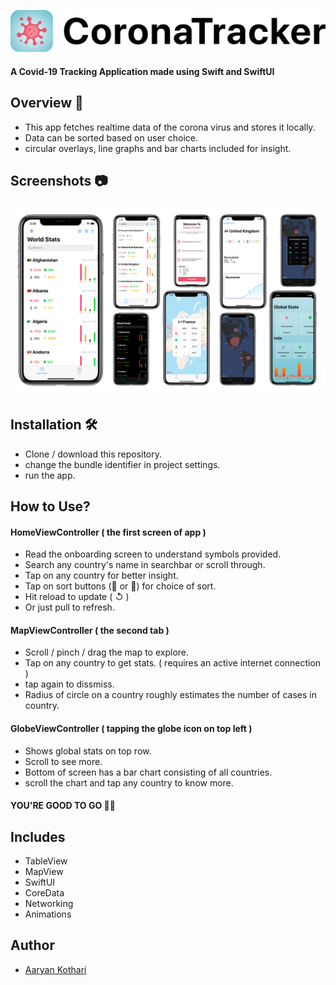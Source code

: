  <p float="left">
 <img src ="assets/banner.png"  />      
 </p>

#### A Covid-19 Tracking Application made using Swift and SwiftUI

## Overview 🦠
- This app fetches realtime data of the corona virus and stores it locally.
- Data can be sorted based on user choice.
- circular overlays, line graphs and bar charts included for insight.

## Screenshots 📷
 <p float="left">
 <img src ="assets/screenshots.png"  />      
 </p>
 
 ## Installation 🛠
 - Clone / download this repository.
 - change the bundle identifier in project settings.
 - run the app.
 
 ## How to Use?
 #### HomeViewController ( the first screen of app )
 - Read the onboarding screen to understand symbols provided.
 - Search any country's name in searchbar or scroll through.
 - Tap on any country for better insight.
 - Tap on sort buttons (🔼 or 🔽) for choice of sort.
 - Hit reload to update ( ↺ )
 - Or just pull to refresh.

 #### MapViewController ( the second tab )
 - Scroll / pinch / drag the map to explore.
 - Tap on any country to get stats. ( requires an active internet connection )
 - tap again to dissmiss.
 - Radius of circle on a country roughly estimates the number of cases in country.
 
 #### GlobeViewController ( tapping the globe icon on top left )
 - Shows global stats on top row.
 - Scroll to see more.
 - Bottom of screen has a bar chart consisting of all countries.
 - scroll the chart and tap any country to know more.
 
 #### YOU'RE GOOD TO GO 👍🏻
 
## Includes
- TableView
- MapView
- SwiftUI
- CoreData
- Networking
- Animations

 
## Author
* [Aaryan Kothari](https://github.com/aaryankotharii)
